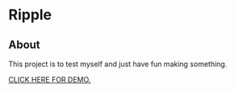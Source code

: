 # Ripple

## About

This project is to test myself and just have fun making something.

[CLICK HERE FOR DEMO.](https://mohsinkhanaptech.github.io/ripple/)
